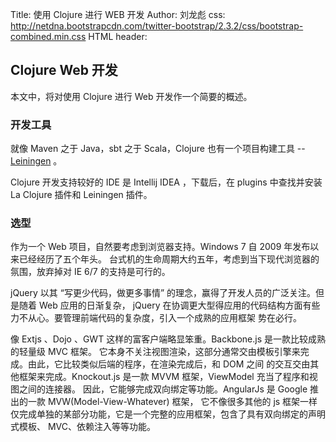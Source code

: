 Title: 使用 Clojure 进行 WEB 开发
Author: 刘龙彪
css: http://netdna.bootstrapcdn.com/twitter-bootstrap/2.3.2/css/bootstrap-combined.min.css
HTML header: <script src="../../../js/seajs/2.1.1/sea.js"></script>
	<script src="../../../js/config.js"></script>
	<script>seajs.use("init");</script>

## Clojure Web 开发

本文中，将对使用 Clojure 进行 Web 开发作一个简要的概述。

### 开发工具

就像 Maven 之于 Java，sbt 之于 Scala，Clojure 也有一个项目构建工具 -- [Leiningen](leiningen/leiningen.html) 。

Clojure 开发支持较好的 IDE 是 Intellij IDEA ，下载后，在 plugins 中查找并安装
La Clojure 插件和 Leiningen 插件。

### 选型

作为一个 Web 项目，自然要考虑到浏览器支持。Windows 7 自 2009 年发布以来已经经历了五个年头。
台式机的生命周期大约五年，考虑到当下现代浏览器的氛围，放弃掉对 IE 6/7 的支持是可行的。

jQuery 以其 “写更少代码，做更多事情” 的理念，赢得了开发人员的广泛关注。但是随着 Web 应用的日渐复杂，
jQuery 在协调更大型得应用的代码结构方面有些力不从心。要管理前端代码的复杂度，引入一个成熟的应用框架
势在必行。

像 Extjs 、Dojo 、GWT 这样的富客户端略显笨重。Backbone.js 是一款比较成熟的轻量级 MVC 框架。
它本身不关注视图渲染，这部分通常交由模板引擎来完成。由此，它比较类似后端的程序，在渲染完成后，和 DOM 之间
的交互交由其他框架来完成。Knockout.js 是一款 MVVM 框架，ViewModel 充当了程序和视图之间的连接器。
因此，它能够完成双向绑定等功能。AngularJs 是 Google 推出的一款 MVW(Model-View-Whatever) 框架，
它不像很多其他的 js 框架一样仅完成单独的某部分功能，它是一个完整的应用框架，包含了具有双向绑定的声明式模板、
MVC、依赖注入等等功能。